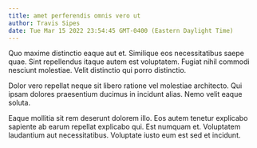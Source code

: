 ```yaml
---
title: amet perferendis omnis vero ut
author: Travis Sipes
date: Tue Mar 15 2022 23:54:45 GMT-0400 (Eastern Daylight Time)
---
```

Quo maxime distinctio eaque aut et. Similique eos necessitatibus saepe quae. Sint repellendus itaque autem est voluptatem. Fugiat nihil commodi nesciunt molestiae. Velit distinctio qui porro distinctio.

 Dolor vero repellat neque sit libero ratione vel molestiae architecto. Qui ipsam dolores praesentium ducimus in incidunt alias. Nemo velit eaque soluta.

 Eaque mollitia sit rem deserunt dolorem illo. Eos autem tenetur explicabo sapiente ab earum repellat explicabo qui. Est numquam et. Voluptatem laudantium aut necessitatibus. Voluptate iusto eum est sed et incidunt.